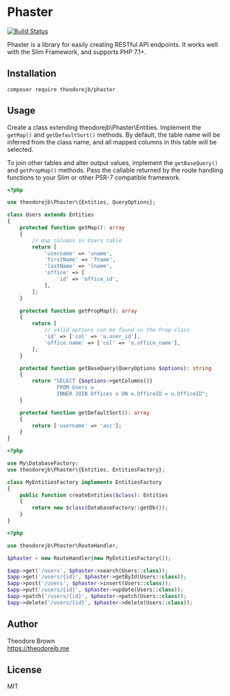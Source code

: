 # Phaster

[![Build Status](https://travis-ci.org/theodorejb/phaster.svg?branch=master)](https://travis-ci.org/theodorejb/phaster)

Phaster is a library for easily creating RESTful API endpoints.
It works well with the Slim Framework, and supports PHP 7.1+.

## Installation

`composer require theodorejb/phaster`

## Usage

Create a class extending theodorejb\Phaster\Entities. Implement the `getMap()`
and `getDefaultSort()` methods. By default, the table name will be inferred
from the class name, and all mapped columns in this table will be selected.

To join other tables and alter output values, implement the `getBaseQuery()`
and `getPropMap()` methods.  Pass the callable returned by the route handling
functions to your Slim or other PSR-7 compatible framework.

```php
<?php

use theodorejb\Phaster\{Entities, QueryOptions};

class Users extends Entities
{
    protected function getMap(): array
    {
        // map columns in Users table
        return [
            'username' => 'uname',
            'firstName' => 'fname',
            'lastName' => 'lname',
            'office' => [
                'id' => 'office_id',
            ],
        ];
    }

    protected function getPropMap(): array
    {
        return [
            // valid options can be found in the Prop class
            'id' => ['col' => 'u.user_id'],
            'office.name' => ['col' => 'o.office_name'],
        ];
    }

    protected function getBaseQuery(QueryOptions $options): string
    {
        return "SELECT {$options->getColumns()}
                FROM Users u
                INNER JOIN Offices o ON o.OfficeID = u.OfficeID";
    }

    protected function getDefaultSort(): array
    {
        return ['username' => 'asc'];
    }
}
```

```php
<?php

use My\DatabaseFactory;
use theodorejb\Phaster\{Entities, EntitiesFactory};

class MyEntitiesFactory implements EntitiesFactory
{
    public function createEntities($class): Entities
    {
        return new $class(DatabaseFactory::getDb());
    }
}
```

```php
<?php

use theodorejb\Phaster\RouteHandler;

$phaster = new RouteHandler(new MyEntitiesFactory());

$app->get('/users', $phaster->search(Users::class));
$app->get('/users/{id}', $phaster->getById(Users::class));
$app->post('/users', $phaster->insert(Users::class));
$app->put('/users/{id}', $phaster->update(Users::class));
$app->patch('/users/{id}', $phaster->patch(Users::class));
$app->delete('/users/{id}', $phaster->delete(Users::class));
```

## Author

Theodore Brown  
<https://theodorejb.me>

## License

MIT
